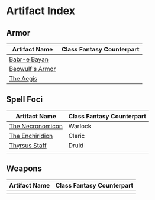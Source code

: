 # Artifact Index

## Armor
| Artifact Name | Class Fantasy Counterpart |
| ---- | ---- |
| [Babr-e Bayan](Armor/Legendary/Babr-e%20Bayan.md) |  |
| [Beowulf's Armor](Armor/Legendary/Beowulf's%20Armor.md) |  |
| [The Aegis](Armor/Legendary/The%20Aegis.md) |  |

## Spell Foci
| Artifact Name                                                                 | Class Fantasy Counterpart |
| ----------------------------------------------------------------------------- | ------------------------- |
| [The Necronomicon](Spell%20Foci/Legendary/The%20Necronomicon.md)     | Warlock                   |
| [The Enchiridion](Spell%20Foci/Legendary/The%20Enchiridion.md)        | Cleric                    |
| [Thyrsus Staff](Spell%20Foci/Thyrsus%20Staff.md) | Druid                     |
|                                                                               |                           |

## Weapons
| Artifact Name | Class Fantasy Counterpart |
| ---- | ---- |
|  |  |
